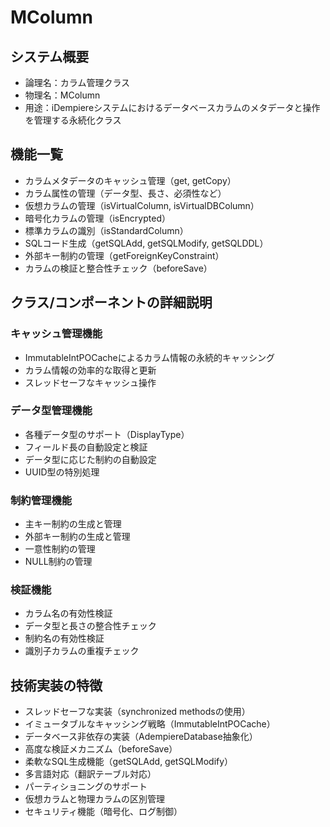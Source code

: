 # MColumn

## システム概要
- 論理名：カラム管理クラス
- 物理名：MColumn
- 用途：iDempiereシステムにおけるデータベースカラムのメタデータと操作を管理する永続化クラス

## 機能一覧
- カラムメタデータのキャッシュ管理（get, getCopy）
- カラム属性の管理（データ型、長さ、必須性など）
- 仮想カラムの管理（isVirtualColumn, isVirtualDBColumn）
- 暗号化カラムの管理（isEncrypted）
- 標準カラムの識別（isStandardColumn）
- SQLコード生成（getSQLAdd, getSQLModify, getSQLDDL）
- 外部キー制約の管理（getForeignKeyConstraint）
- カラムの検証と整合性チェック（beforeSave）

## クラス/コンポーネントの詳細説明
### キャッシュ管理機能
- ImmutableIntPOCacheによるカラム情報の永続的キャッシング
- カラム情報の効率的な取得と更新
- スレッドセーフなキャッシュ操作

### データ型管理機能
- 各種データ型のサポート（DisplayType）
- フィールド長の自動設定と検証
- データ型に応じた制約の自動設定
- UUID型の特別処理

### 制約管理機能
- 主キー制約の生成と管理
- 外部キー制約の生成と管理
- 一意性制約の管理
- NULL制約の管理

### 検証機能
- カラム名の有効性検証
- データ型と長さの整合性チェック
- 制約名の有効性検証
- 識別子カラムの重複チェック

## 技術実装の特徴
- スレッドセーフな実装（synchronized methodsの使用）
- イミュータブルなキャッシング戦略（ImmutableIntPOCache）
- データベース非依存の実装（AdempiereDatabase抽象化）
- 高度な検証メカニズム（beforeSave）
- 柔軟なSQL生成機能（getSQLAdd, getSQLModify）
- 多言語対応（翻訳テーブル対応）
- パーティショニングのサポート
- 仮想カラムと物理カラムの区別管理
- セキュリティ機能（暗号化、ログ制御）
